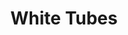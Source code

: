 ---
id: white-tubes
title: White Tubes
image: /projects/white-tubes/header.jpg
description: An immersive installation exploring the interplay of light, space, and form.
content:
  - type: text
    content: White Tubes is an immersive installation that investigates the relationship between light, space, and form. Through a series of interconnected cylindrical structures, this project creates a dynamic environment that challenges viewers' perceptions of space and movement.
  - type: text
    content: As visitors navigate through the installation, they experience shifting perspectives and changing light conditions, encouraging a reevaluation of their spatial awareness and sensory perceptions.
  - type: image
    src: /projects/white-tubes/1.jpg
    alt: White Tubes installation overview
    span: false
  - type: image
    src: /projects/white-tubes/2.jpg
    alt: Detail of tube structure
  - type: image
    src: /projects/white-tubes/3.jpg
    alt: Interaction of light and tubes
  - type: image
    src: /projects/white-tubes/4.jpg
    alt: Visitor engaging with the installation
---
